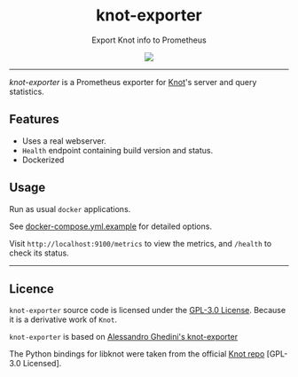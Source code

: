 <div align="center">
<h1>knot-exporter</h1>

Export Knot info to Prometheus

<a href="https://github.com/BiznetGIO/knot-exporter/actions/workflows/ci.yml">
<img src="https://github.com/BiznetGIO/knot-exporter/workflows/ci/badge.svg">
</a>

<p></p>

</div>

---


*knot-exporter* is a Prometheus exporter for [Knot](https://www.knot-dns.cz/)'s server and query statistics.

## Features

- Uses a real webserver.
- `Health` endpoint containing build version and status.
- Dockerized

## Usage

Run as usual `docker` applications.

See [docker-compose.yml.example](docker-compose.yml.example) for detailed options.

Visit `http://localhost:9100/metrics` to view the metrics, and `/health` to check its status.


---

## Licence

`knot-exporter` source code is licensed under the [GPL-3.0 License](https://choosealicense.com/licenses/gpl-3.0/). Because it is a derivative work of `Knot`.

`knot-exporter` is based on [Alessandro Ghedini's knot-exporter](https://github.com/ghedo/knot_exporter)

The Python bindings for libknot were taken from the official [Knot repo](https://github.com/CZ-NIC/knot/tree/master/python/libknot) [GPL-3.0 Licensed].

